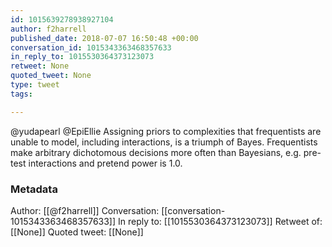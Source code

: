 ```yaml
---
id: 1015639278938927104
author: f2harrell
published_date: 2018-07-07 16:50:48 +00:00
conversation_id: 1015343363468357633
in_reply_to: 1015530364373123073
retweet: None
quoted_tweet: None
type: tweet
tags:

---
```


@yudapearl @EpiEllie Assigning priors to complexities that frequentists are unable to model, including interactions, is a triumph of Bayes. Frequentists make arbitrary dichotomous decisions more often than Bayesians, e.g. pre-test interactions and pretend power is 1.0.

### Metadata

Author: [[@f2harrell]]
Conversation: [[conversation-1015343363468357633]]
In reply to: [[1015530364373123073]]
Retweet of: [[None]]
Quoted tweet: [[None]]
